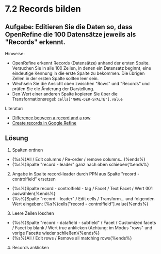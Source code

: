 # 7.2 Records bilden

## Aufgabe: Editieren Sie die Daten so, dass OpenRefine die 100 Datensätze jeweils als "Records" erkennt.

Hinweise:

* OpenRefine erkennt Records (Datensätze) anhand der ersten Spalte. Versuchen Sie in alle 100 Zeilen, in denen ein Datensatz beginnt, eine eindeutige Kennung in die erste Spalte zu bekommen. Die übrigen Zellen in der ersten Spalte sollten leer sein.
* Wechseln Sie die Ansicht oben zwischen "Rows" und "Records" und prüfen Sie die Änderung der Darstellung.
* Den Wert einer anderen Spalte kopieren Sie über die Transformationsregel: ```cells["NAME-DER-SPALTE"].value```

Literatur:

* [Difference between a record and a row](http://kb.refinepro.com/2012/03/difference-between-record-and-row.html)
* [Create records in Google Refine](http://kb.refinepro.com/2012/06/create-records-in-google-refine.html)

## Lösung

1) Spalten ordnen

* {%s%}All / Edit columns / Re-order / remove columns...{%ends%}
* {%s%}Spalte "record - leader" ganz nach oben schieben{%ends%}

2) Angabe in Spalte record-leader durch PPN aus Spalte "record - controlfield" ersetzen

* {%s%}Spalte record - controlfield - tag / Facet / Text Facet / Wert 001 auswählen{%ends%}
* {%s%}Spalte "record - leader" / Edit cells / Transform... und folgenden Wert eingeben: {%s%}cells["record - controlfield"].value{%ends%}

3) Leere Zeilen löschen

* {%s%}Spalte "record - datafield - subfield" / Facet / Customized facets / Facet by blank / Wert true anklicken (Achtung: im Modus "rows" und vorige Facette wieder schließen){%ends%}
* {%s%}All / Edit rows / Remove all matching rows{%ends%}

4) Records anklicken